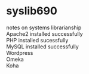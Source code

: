 # syslib690
notes on systems librarianship  
Apache2 installed successfully  
PHP installed sucessfully  
MySQL installed successfully  
Wordpress  
Omeka  
Koha
